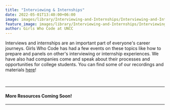 ```yaml
---
title: "Interviewing & Internships"
date: 2022-05-01T13:40:00+06:00
image: images/library/Interviewing-and-Internships/Interviewing-and-Internships.png
feature_image: images/library/Interviewing-and-Internships/Interviewing-and-Internships-cover.png
author: Girls Who Code at UNCC
---
```


Interviews and internships are an important part of everyone's career journeys. Girls Who Code has had a few events on these topics like how to prepare and panels on other's interviewing or internship experiences. We have also had companies come and speak about their processes and opportunities for college students. You can find some of our recordings and materials [here](https://docs.google.com/document/d/1fUOufYgRbcGCmlwe0PDt1L7SaFI-rOlK-KjRlsTU5cs/edit?usp=sharing)!

&nbsp;

---
#### More Resources Coming Soon!

---